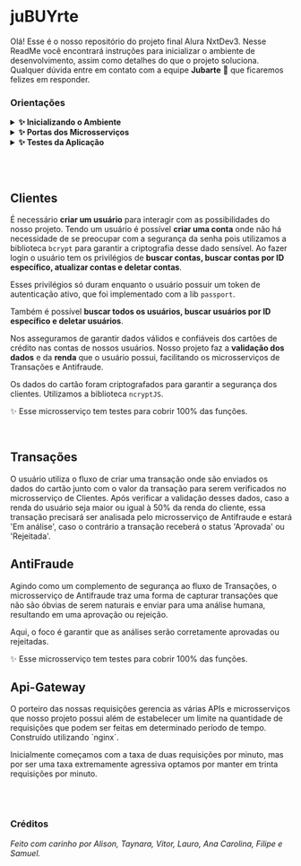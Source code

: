 # juBUYrte
Olá! Esse é o nosso repositório do projeto final Alura NxtDev3. Nesse ReadMe você encontrará instruções para inicializar o ambiente de desenvolvimento, assim como detalhes do que o projeto soluciona. Qualquer dúvida entre em contato com a equipe **Jubarte** 🐳 que ficaremos felizes em responder.


### Orientações
<details>
  <summary><strong>✨ Inicializando o Ambiente </strong></summary><br />

Para inicializar o container, escreva o seguinte comando em seu terminal: `docker-compose up`. Entre na pasta que você deseja desenvolver e instale as depêndencias com `npm install`. Para que o projeto inicie basta utilizar o comando `npm start` e para que o ambiente seja atualizado a cada mudança no código, basta utilizar `npm run dev`.
</details>
<details>
<summary><strong>✨ Portas dos Microsserviços </strong></summary><br />

Cada microsserviço tem sua própria porta:

| Microsserviço | Porta |
| ----------- | ----------- |
| Clientes   | 3001       |
| Transações   | 3002        |
| Anti-Fraude   | 3003        |

</details>
<details>
<summary><strong>✨ Testes da Aplicação </strong></summary><br />

Os testes desse projeto foram feitos utilizando o [JEST](https://jestjs.io/pt-BR/). Para rodar os testes basta utilizar o comando `npm test`.

Testes do Microsserviço de Clientes <br />
![Testes de Clientes](https://github.com/juBUYrte/juBUYrte/assets/96724885/af160124-c0f9-4a91-808e-59b3582445ff)

Testes do Microsserviço de Antifraude
![Testes de ANtifraude](https://i.imgur.com/tpbp1gd.png)

</details>

<br><br>

## Clientes
É necessário **criar um usuário** para interagir com as possibilidades do nosso projeto. Tendo um usuário é possível **criar uma conta** onde não há necessidade de se preocupar com a segurança da senha pois utilizamos a biblioteca `bcrypt` para garantir a criptografia desse dado sensível. Ao fazer login o usuário tem os privilégios de **buscar contas, buscar contas por ID específico, atualizar contas e deletar contas**. 

Esses privilégios só duram enquanto o usuário possuir um token de autenticação ativo, que foi implementado com a lib `passport`.

Também é possível **buscar todos os usuários, buscar usuários por ID específico e deletar usuários**.

Nos asseguramos de garantir dados válidos e confiáveis dos cartões de crédito nas contas de nossos usuários. Nosso projeto faz a **validação dos dados** e da **renda** que o usuário possui, facilitando os microsserviços de Transações e Antifraude.

Os dados do cartão foram criptografados para garantir a segurança dos clientes. Utilizamos a biblioteca `ncryptJS`.

✨ Esse microsserviço tem testes para cobrir 100% das funções.

<br>

## Transações
O usuário utiliza o fluxo de criar uma transação onde são enviados os dados do cartão junto com o valor da transação para serem verificados no microsserviço de Clientes. Após verificar a validação desses dados, caso a renda do usuário seja maior ou igual à 50% da renda do cliente, essa transação precisará ser analisada pelo microsserviço de Antifraude e estará 'Em análise', caso o contrário a transação receberá o status 'Aprovada' ou 'Rejeitada'.

## AntiFraude
Agindo como um complemento de segurança ao fluxo de Transações, o microsserviço de Antifraude traz uma forma de capturar transações que não são óbvias de serem naturais e enviar para uma análise humana, resultando em uma aprovação ou rejeição. 

Aqui, o foco é garantir que as análises serão corretamente aprovadas ou rejeitadas.

✨ Esse microsserviço tem testes para cobrir 100% das funções.

## Api-Gateway
O porteiro das nossas requisições gerencia as várias APIs e microsserviços que nosso projeto possui além de estabelecer um limite na quantidade de requisições que podem ser feitas em determinado período de tempo. Construído utilizando `nginx´.

Inicialmente começamos com a taxa de duas requisições por minuto, mas por ser uma taxa extremamente agressiva optamos por manter em trinta requisições por minuto.

<br><br>
### Créditos
<em>Feito com carinho por Alison, Taynara, Vitor, Lauro, Ana Carolina, Filipe e Samuel.</em>
